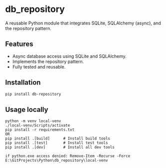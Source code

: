 # db_repository

A reusable Python module that integrates SQLite, SQLAlchemy (async), and the repository pattern.

## Features

- Async database access using SQLite and SQLAlchemy.
- Implements the repository pattern.
- Fully tested and reusable.


## Installation

```bash
pip install db-repository
```

## Usage locally
```
python -m venv local-venv
./local-venv/Scripts/activate
pip install -r requirements.txt 
OR
pip install .[build]      # Install build tools
pip install .[test]       # Install test tools
pip install .[dev]        # Install all dev tools

if python.exe access denied: Remove-Item -Recurse -Force E:\GitProjects\Python\db_repository\local-venv
```